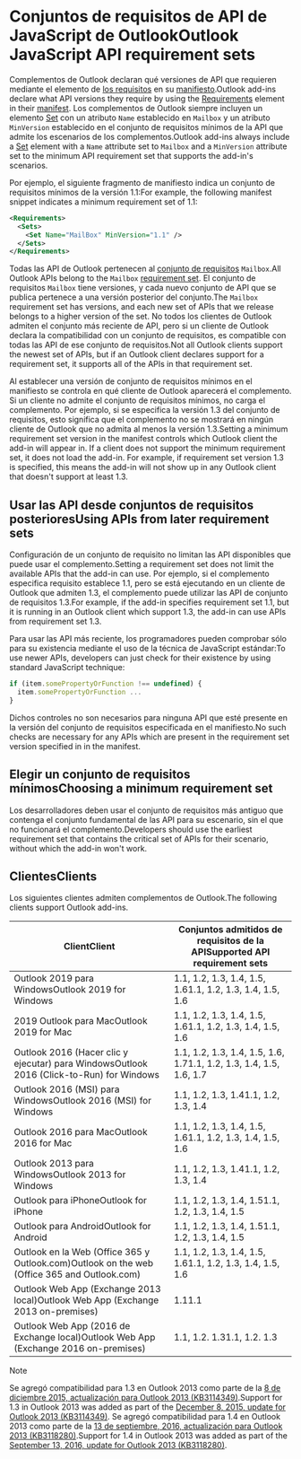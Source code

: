 # <a name="outlook-javascript-api-requirement-sets"></a><span data-ttu-id="fdd7a-101">Conjuntos de requisitos de API de JavaScript de Outlook</span><span class="sxs-lookup"><span data-stu-id="fdd7a-101">Outlook JavaScript API requirement sets</span></span>

<span data-ttu-id="fdd7a-102">Complementos de Outlook declaran qué versiones de API que requieren mediante el elemento de [los requisitos](/javascript/office/manifest/requirements) en su [manifiesto](https://docs.microsoft.com/office/dev/add-ins/develop/add-in-manifests).</span><span class="sxs-lookup"><span data-stu-id="fdd7a-102">Outlook add-ins declare what API versions they require by using the [Requirements](/javascript/office/manifest/requirements) element in their [manifest](https://docs.microsoft.com/office/dev/add-ins/develop/add-in-manifests).</span></span> <span data-ttu-id="fdd7a-103">Los complementos de Outlook siempre incluyen un elemento [Set](/javascript/office/manifest/set) con un atributo `Name` establecido en `Mailbox` y un atributo `MinVersion` establecido en el conjunto de requisitos mínimos de la API que admite los escenarios de los complementos.</span><span class="sxs-lookup"><span data-stu-id="fdd7a-103">Outlook add-ins always include a [Set](/javascript/office/manifest/set) element with a `Name` attribute set to `Mailbox` and a `MinVersion` attribute set to the minimum API requirement set that supports the add-in's scenarios.</span></span>

<span data-ttu-id="fdd7a-104">Por ejemplo, el siguiente fragmento de manifiesto indica un conjunto de requisitos mínimos de la versión 1.1:</span><span class="sxs-lookup"><span data-stu-id="fdd7a-104">For example, the following manifest snippet indicates a minimum requirement set of 1.1:</span></span>

```xml
<Requirements>
  <Sets>
    <Set Name="MailBox" MinVersion="1.1" />
  </Sets>
</Requirements>
```

<span data-ttu-id="fdd7a-105">Todas las API de Outlook pertenecen al [conjunto de requisitos](https://docs.microsoft.com/office/dev/add-ins/develop/specify-office-hosts-and-api-requirements) `Mailbox`.</span><span class="sxs-lookup"><span data-stu-id="fdd7a-105">All Outlook APIs belong to the `Mailbox` [requirement set](https://docs.microsoft.com/office/dev/add-ins/develop/specify-office-hosts-and-api-requirements).</span></span> <span data-ttu-id="fdd7a-106">El conjunto de requisitos `Mailbox` tiene versiones, y cada nuevo conjunto de API que se publica pertenece a una versión posterior del conjunto.</span><span class="sxs-lookup"><span data-stu-id="fdd7a-106">The `Mailbox` requirement set has versions, and each new set of APIs that we release belongs to a higher version of the set.</span></span> <span data-ttu-id="fdd7a-107">No todos los clientes de Outlook admiten el conjunto más reciente de API, pero si un cliente de Outlook declara la compatibilidad con un conjunto de requisitos, es compatible con todas las API de ese conjunto de requisitos.</span><span class="sxs-lookup"><span data-stu-id="fdd7a-107">Not all Outlook clients support the newest set of APIs, but if an Outlook client declares support for a requirement set, it supports all of the APIs in that requirement set.</span></span>

<span data-ttu-id="fdd7a-p103">Al establecer una versión de conjunto de requisitos mínimos en el manifiesto se controla en qué cliente de Outlook aparecerá el complemento. Si un cliente no admite el conjunto de requisitos mínimos, no carga el complemento. Por ejemplo, si se especifica la versión 1.3 del conjunto de requisitos, esto significa que el complemento no se mostrará en ningún cliente de Outlook que no admita al menos la versión 1.3.</span><span class="sxs-lookup"><span data-stu-id="fdd7a-p103">Setting a minimum requirement set version in the manifest controls which Outlook client the add-in will appear in. If a client does not support the minimum requirement set, it does not load the add-in. For example, if requirement set version 1.3 is specified, this means the add-in will not show up in any Outlook client that doesn't support at least 1.3.</span></span>

## <a name="using-apis-from-later-requirement-sets"></a><span data-ttu-id="fdd7a-111">Usar las API desde conjuntos de requisitos posteriores</span><span class="sxs-lookup"><span data-stu-id="fdd7a-111">Using APIs from later requirement sets</span></span>

<span data-ttu-id="fdd7a-112">Configuración de un conjunto de requisito no limitan las API disponibles que puede usar el complemento.</span><span class="sxs-lookup"><span data-stu-id="fdd7a-112">Setting a requirement set does not limit the available APIs that the add-in can use.</span></span> <span data-ttu-id="fdd7a-113">Por ejemplo, si el complemento especifica requisito establece 1.1, pero se está ejecutando en un cliente de Outlook que admiten 1.3, el complemento puede utilizar las API de conjunto de requisitos 1.3.</span><span class="sxs-lookup"><span data-stu-id="fdd7a-113">For example, if the add-in specifies requirement set 1.1, but it is running in an Outlook client which support 1.3, the add-in can use APIs from requirement set 1.3.</span></span>

<span data-ttu-id="fdd7a-114">Para usar las API más reciente, los programadores pueden comprobar sólo para su existencia mediante el uso de la técnica de JavaScript estándar:</span><span class="sxs-lookup"><span data-stu-id="fdd7a-114">To use newer APIs, developers can just check for their existence by using standard JavaScript technique:</span></span>

```js
if (item.somePropertyOrFunction !== undefined) {
  item.somePropertyOrFunction ...
}
```

<span data-ttu-id="fdd7a-115">Dichos controles no son necesarios para ninguna API que esté presente en la versión del conjunto de requisitos especificada en el manifiesto.</span><span class="sxs-lookup"><span data-stu-id="fdd7a-115">No such checks are necessary for any APIs which are present in the requirement set version specified in in the manifest.</span></span>

## <a name="choosing-a-minimum-requirement-set"></a><span data-ttu-id="fdd7a-116">Elegir un conjunto de requisitos mínimos</span><span class="sxs-lookup"><span data-stu-id="fdd7a-116">Choosing a minimum requirement set</span></span>

<span data-ttu-id="fdd7a-117">Los desarrolladores deben usar el conjunto de requisitos más antiguo que contenga el conjunto fundamental de las API para su escenario, sin el que no funcionará el complemento.</span><span class="sxs-lookup"><span data-stu-id="fdd7a-117">Developers should use the earliest requirement set that contains the critical set of APIs for their scenario, without which the add-in won't work.</span></span>

## <a name="clients"></a><span data-ttu-id="fdd7a-118">Clientes</span><span class="sxs-lookup"><span data-stu-id="fdd7a-118">Clients</span></span>

<span data-ttu-id="fdd7a-119">Los siguientes clientes admiten complementos de Outlook.</span><span class="sxs-lookup"><span data-stu-id="fdd7a-119">The following clients support Outlook add-ins.</span></span>

| <span data-ttu-id="fdd7a-120">Client</span><span class="sxs-lookup"><span data-stu-id="fdd7a-120">Client</span></span> | <span data-ttu-id="fdd7a-121">Conjuntos admitidos de requisitos de la API</span><span class="sxs-lookup"><span data-stu-id="fdd7a-121">Supported API requirement sets</span></span> |
| --- | --- |
| <span data-ttu-id="fdd7a-122">Outlook 2019 para Windows</span><span class="sxs-lookup"><span data-stu-id="fdd7a-122">Outlook 2019 for Windows</span></span> | <span data-ttu-id="fdd7a-123">1.1, 1.2, 1.3, 1.4, 1.5, 1.6</span><span class="sxs-lookup"><span data-stu-id="fdd7a-123">1.1, 1.2, 1.3, 1.4, 1.5, 1.6</span></span> |
| <span data-ttu-id="fdd7a-124">2019 Outlook para Mac</span><span class="sxs-lookup"><span data-stu-id="fdd7a-124">Outlook 2019 for Mac</span></span> | <span data-ttu-id="fdd7a-125">1.1, 1.2, 1.3, 1.4, 1.5, 1.6</span><span class="sxs-lookup"><span data-stu-id="fdd7a-125">1.1, 1.2, 1.3, 1.4, 1.5, 1.6</span></span> |
| <span data-ttu-id="fdd7a-126">Outlook 2016 (Hacer clic y ejecutar) para Windows</span><span class="sxs-lookup"><span data-stu-id="fdd7a-126">Outlook 2016 (Click-to-Run) for Windows</span></span> | <span data-ttu-id="fdd7a-127">1.1, 1.2, 1.3, 1.4, 1.5, 1.6, 1.7</span><span class="sxs-lookup"><span data-stu-id="fdd7a-127">1.1, 1.2, 1.3, 1.4, 1.5, 1.6, 1.7</span></span> |
| <span data-ttu-id="fdd7a-128">Outlook 2016 (MSI) para Windows</span><span class="sxs-lookup"><span data-stu-id="fdd7a-128">Outlook 2016 (MSI) for Windows</span></span> | <span data-ttu-id="fdd7a-129">1.1, 1.2, 1.3, 1.4</span><span class="sxs-lookup"><span data-stu-id="fdd7a-129">1.1, 1.2, 1.3, 1.4</span></span> |
| <span data-ttu-id="fdd7a-130">Outlook 2016 para Mac</span><span class="sxs-lookup"><span data-stu-id="fdd7a-130">Outlook 2016 for Mac</span></span> | <span data-ttu-id="fdd7a-131">1.1, 1.2, 1.3, 1.4, 1.5, 1.6</span><span class="sxs-lookup"><span data-stu-id="fdd7a-131">1.1, 1.2, 1.3, 1.4, 1.5, 1.6</span></span> |
| <span data-ttu-id="fdd7a-132">Outlook 2013 para Windows</span><span class="sxs-lookup"><span data-stu-id="fdd7a-132">Outlook 2013 for Windows</span></span> | <span data-ttu-id="fdd7a-133">1.1, 1.2, 1.3, 1.4</span><span class="sxs-lookup"><span data-stu-id="fdd7a-133">1.1, 1.2, 1.3, 1.4</span></span> |
| <span data-ttu-id="fdd7a-134">Outlook para iPhone</span><span class="sxs-lookup"><span data-stu-id="fdd7a-134">Outlook for iPhone</span></span> | <span data-ttu-id="fdd7a-135">1.1, 1.2, 1.3, 1.4, 1.5</span><span class="sxs-lookup"><span data-stu-id="fdd7a-135">1.1, 1.2, 1.3, 1.4, 1.5</span></span> |
| <span data-ttu-id="fdd7a-136">Outlook para Android</span><span class="sxs-lookup"><span data-stu-id="fdd7a-136">Outlook for Android</span></span> | <span data-ttu-id="fdd7a-137">1.1, 1.2, 1.3, 1.4, 1.5</span><span class="sxs-lookup"><span data-stu-id="fdd7a-137">1.1, 1.2, 1.3, 1.4, 1.5</span></span> |
| <span data-ttu-id="fdd7a-138">Outlook en la Web (Office 365 y Outlook.com)</span><span class="sxs-lookup"><span data-stu-id="fdd7a-138">Outlook on the web (Office 365 and Outlook.com)</span></span> | <span data-ttu-id="fdd7a-139">1.1, 1.2, 1.3, 1.4, 1.5, 1.6</span><span class="sxs-lookup"><span data-stu-id="fdd7a-139">1.1, 1.2, 1.3, 1.4, 1.5, 1.6</span></span> |
| <span data-ttu-id="fdd7a-140">Outlook Web App (Exchange 2013 local)</span><span class="sxs-lookup"><span data-stu-id="fdd7a-140">Outlook Web App (Exchange 2013 on-premises)</span></span> | <span data-ttu-id="fdd7a-141">1.1</span><span class="sxs-lookup"><span data-stu-id="fdd7a-141">1.1</span></span> |
| <span data-ttu-id="fdd7a-142">Outlook Web App (2016 de Exchange local)</span><span class="sxs-lookup"><span data-stu-id="fdd7a-142">Outlook Web App (Exchange 2016 on-premises)</span></span> | <span data-ttu-id="fdd7a-p105">1.1, 1.2. 1.3</span><span class="sxs-lookup"><span data-stu-id="fdd7a-p105">1.1, 1.2. 1.3</span></span> |

> [!NOTE]
> <span data-ttu-id="fdd7a-145">Se agregó compatibilidad para 1.3 en Outlook 2013 como parte de la [8 de diciembre 2015, actualización para Outlook 2013 (KB3114349)](https://support.microsoft.com/kb/3114349).</span><span class="sxs-lookup"><span data-stu-id="fdd7a-145">Support for 1.3 in Outlook 2013 was added as part of the [December 8, 2015, update for Outlook 2013 (KB3114349)](https://support.microsoft.com/kb/3114349).</span></span> <span data-ttu-id="fdd7a-146">Se agregó compatibilidad para 1.4 en Outlook 2013 como parte de la [13 de septiembre, 2016, actualización para Outlook 2013 (KB3118280)](https://support.microsoft.com/help/3118280).</span><span class="sxs-lookup"><span data-stu-id="fdd7a-146">Support for 1.4 in Outlook 2013 was added as part of the [September 13, 2016, update for Outlook 2013 (KB3118280)](https://support.microsoft.com/help/3118280).</span></span>
